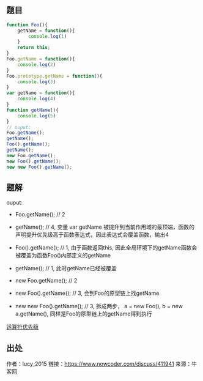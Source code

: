 ## 题目
```js
function Foo(){
    getName = function(){
        console.log(1)
    }
    return this;
}
Foo.getName = function(){
    console.log(2)
}
Foo.prototype.getName = function(){
    console.log(3)
}
var getName = function(){
    console.log(4)
}
function getName(){
    console.log(5)
}
// ouput:
Foo.getName();
getName();
Foo().getName();
getName();
new Foo.getName();
new Foo().getName();
new new Foo().getName();
```
## 题解
ouput:
- Foo.getName(); // 2

- getName(); // 4, 变量 var getName 被提升到当前作用域的最顶端，函数的声明提升优先级高于函数表达式，因此表达式会覆盖函数，输出4

- Foo().getName(); // 1, 由于函数返回this, 因此全局环境下的getName函数会被覆盖为函数Foo()内部定义的getName

- getName(); // 1, 此时getName已经被覆盖

- new Foo.getName(); // 2

- new Foo().getName(); // 3, 会到Foo的原型链上找getName

- new new Foo().getName(); // 3, 拆成两步， a = new Foo(), b = new a.getName(), 同样是Foo的原型链上的getName得到执行

[运算符优先级](https://developer.mozilla.org/zh-CN/docs/Web/JavaScript/Reference/Operators/Operator_Precedence)

## 出处
作者：lucy_2015
链接：https://www.nowcoder.com/discuss/411941
来源：牛客网